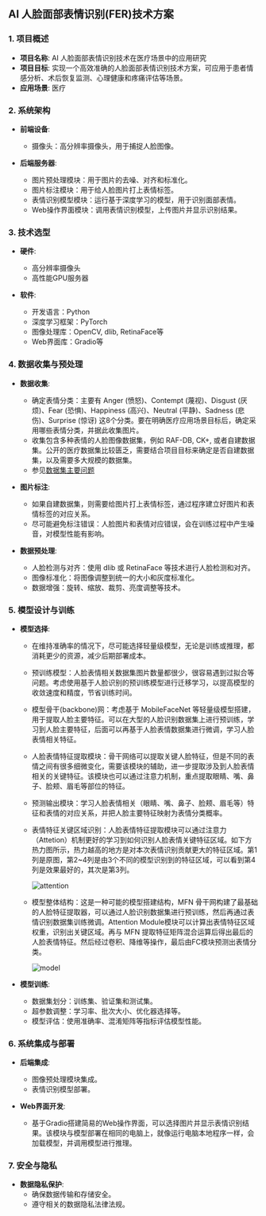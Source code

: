 ## AI 人脸面部表情识别(FER)技术方案

### 1. 项目概述
   - **项目名称**: AI 人脸面部表情识别技术在医疗场景中的应用研究
   - **项目目标**: 实现一个高效准确的人脸面部表情识别技术方案，可应用于患者情感分析、术后恢复监测、心理健康和疼痛评估等场景。
   - **应用场景**: 医疗

### 2. 系统架构
   - **前端设备**:
     - 摄像头：高分辨率摄像头，用于捕捉人脸图像。

   - **后端服务器**:
     - 图片预处理模块：用于图片的去噪、对齐和标准化。
     - 图片标注模块：用于给人脸图片打上表情标签。
     - 表情识别模型模块：运行基于深度学习的模型，用于识别面部表情。
     - Web操作界面模块：调用表情识别模型，上传图片并显示识别结果。

### 3. 技术选型
   - **硬件**:
     - 高分辨率摄像头
     - 高性能GPU服务器

   - **软件**:
     - 开发语言：Python
     - 深度学习框架：PyTorch
     - 图像处理库：OpenCV, dlib, RetinaFace等
     - Web界面库：Gradio等

### 4. 数据收集与预处理
   - **数据收集**:
     - 确定表情分类：主要有 Anger (愤怒)、Contempt (蔑视)、Disgust (厌烦)、Fear (恐惧)、Happiness (高兴)、Neutral (平静)、Sadness (悲伤)、Surprise (惊讶) 这8个分类。要在明确医疗应用场景目标后，确定采用哪些表情分类，并据此收集图片。
     - 收集包含多种表情的人脸图像数据集，例如 RAF-DB, CK+, 或者自建数据集。公开的医疗数据集比较匮乏，需要结合项目目标来确定是否自建数据集，以及需要多大规模的数据集。
     - 参见[数据集主要问题](https://huoyijie.cn/docsifys/Deep-Learning-AI/medical-applications-on-ai-facial-expression-recognition#/)

   - **图片标注**:
     - 如果自建数据集，则需要给图片打上表情标签，通过程序建立好图片和表情标签的对应关系。
     - 尽可能避免标注错误：人脸图片和表情对应错误，会在训练过程中产生噪音，对模型性能有影响。

   - **数据预处理**:
     - 人脸检测与对齐：使用 dlib 或 RetinaFace 等技术进行人脸检测和对齐。
     - 图像标准化：将图像调整到统一的大小和灰度标准化。
     - 数据增强：旋转、缩放、裁剪、亮度调整等技术。

### 5. 模型设计与训练
   - **模型选择**:
     - 在维持准确率的情况下，尽可能选择轻量级模型，无论是训练或推理，都消耗更少的资源，减少后期部署成本。

     - 预训练模型：人脸表情相关数据集图片数量都很少，很容易遇到过拟合等问题。考虑使用基于人脸识别的预训练模型进行迁移学习，以提高模型的收敛速度和精度，节省训练时间。

     - 模型骨干(backbone)网：考虑基于 MobileFaceNet 等轻量级模型搭建，用于提取人脸主要特征。可以在大型的人脸识别数据集上进行预训练，学习到人脸主要特征，后面可以再基于人脸表情数据集进行微调，学习人脸表情相关特征。

     - 人脸表情特征提取模块：骨干网络可以提取关键人脸特征，但是不同的表情之间有很多细微变化，需要该模块的辅助，进一步提取涉及到人脸表情相关的关键特征。该模块也可以通过注意力机制，重点提取眼睛、嘴、鼻子、脸颊、眉毛等部位的特征。

     - 预测输出模块：学习人脸表情相关（眼睛、嘴、鼻子、脸颊、眉毛等）特征和表情的对应关系，并把人脸主要特征映射为表情分类概率。

     - 表情特征关键区域识别：人脸表情特征提取模块可以通过注意力（Attetion）机制更好的学习到如何识别人脸表情关键特征区域。如下方热力图所示，热力越高的地方是对本次表情识别贡献更大的特征区域。第1列是原图，第2~4列是由3个不同的模型识别到的特征区域，可以看到第4列是效果最好的，其次是第3列。

        ![attention](https://cdn.huoyijie.cn/uploads/2024/05/attention.webp)

     - 模型整体结构：这是一种可能的模型搭建结构，MFN 骨干网构建了最基础的人脸特征提取器，可以通过人脸识别数据集进行预训练，然后再通过表情识别数据集训练微调。Attention Module模块可以计算出表情特征区域权重，识别出关键区域。再与 MFN 提取特征矩阵混合运算后得出最后的人脸表情特征。然后经过卷积、降维等操作，最后由FC模块预测出表情分类。

        ![model](https://cdn.huoyijie.cn/uploads/2024/05/model-structure.webp)

   - **模型训练**:
     - 数据集划分：训练集、验证集和测试集。
     - 超参数调整：学习率、批次大小、优化器选择等。
     - 模型评估：使用准确率、混淆矩阵等指标评估模型性能。

### 6. 系统集成与部署
   - **后端集成**:
     - 图像预处理模块集成。
     - 表情识别模型部署。

   - **Web界面开发**:
     - 基于Gradio搭建简易的Web操作界面，可以选择图片并显示表情识别结果。该模块与模型部署在相同的电脑上，就像运行电脑本地程序一样，会加载模型，并调用模型进行推理。

### 7. 安全与隐私
   - **数据隐私保护**:
     - 确保数据传输和存储安全。
     - 遵守相关的数据隐私法律法规。